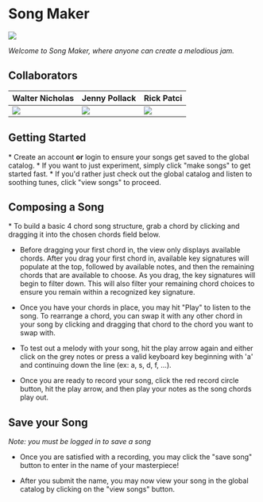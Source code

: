 # Song Maker

<img src="https://travis-ci.org/walterdn/final-project.svg">

<em>Welcome to Song Maker, where anyone can create a melodious jam.</em>

<h2>Collaborators</h2>
<table>
<thead>
  <tr>
    <th>Walter Nicholas</th>
    <th>Jenny Pollack</th>
    <th>Rick Patci</th>
  </tr>
</thead>
<tbody>
  <tr>
    <td>
      <a href="https://www.github.com/walterdn">
        <img src="https://status.github.com/images/invertocat.png">
      </a>
    </td>
    <td>
      <a href="https://www.github.com/jennypollack">
        <img src="https://avatars1.githubusercontent.com/u/3885055?v=3&s=96">
      </a>
    </td>
    <td>
      <a href="https://www.github.com/patci">
        <img src="https://avatars1.githubusercontent.com/u/12869788?v=3&s=96">
      </a>
    </td>
  </tr>
</tbody>
</table>

<h2>Getting Started</h2>
* Create an account <strong>or</strong> login to ensure your songs get saved to the global catalog.
* If you want to just experiment, simply click "make songs" to get started fast.
* If you'd rather just check out the global catalog and listen to soothing tunes, click "view songs" to proceed.

<h2>Composing a Song</h2>
* To build a basic 4 chord song structure, grab a chord by clicking and dragging it into the chosen chords field below. 

* Before dragging your first chord in, the view only displays available chords. After you drag your first chord in, available key signatures will populate at the top, followed by available notes, and then the remaining chords that are available to choose. As you drag, the key signatures will begin to filter down. This will also filter your remaining chord choices to ensure you remain within a recognized key signature.

* Once you have your chords in place, you may hit "Play" to listen to the song. To rearrange a chord, you can swap it with any other chord in your song by clicking and dragging that chord to the chord you want to swap with.
* To test out a melody with your song, hit the play arrow again and either click on the grey notes or press a valid keyboard key beginning with 'a' and continuing down the line (ex: a, s, d, f, ...).

* Once you are ready to record your song, click the red record circle button, hit the play arrow, and then play your notes as the song chords play out.

<h2>Save your Song</h2>
<em>Note: you must be logged in to save a song</em>

* Once you are satisfied with a recording, you may click the "save song" button to enter in the name of your masterpiece! 

* After you submit the name, you may now view your song in the global catalog by clicking on the "view songs" button.

